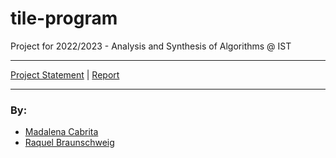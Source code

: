 # tile-program


Project for 2022/2023 - Analysis and Synthesis of Algorithms @ IST
___

[Project Statement](docs/p1.pdf) | [Report](docs/relatorioP1ASA.pdf) 
___
### By:

- [Madalena Cabrita](https://github.com/zzla333)
- [Raquel Braunschweig](https://github.com/iquelli)
